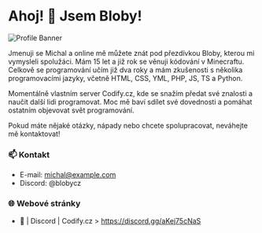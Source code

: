 # Ahoj! 👋 Jsem Bloby!

![Profile Banner](https://cdn.discordapp.com/attachments/1034051507500359710/1138037030127943690/New_Project.png)

Jmenuji se Michal a online mě můžete znát pod přezdívkou Bloby, kterou mi vymysleli spolužáci. Mám 15 let a již rok se věnuji kódování v Minecraftu. Celkově se programování učím již dva roky a mám zkušenosti s několika programovacími jazyky, včetně HTML, CSS, YML, PHP, JS, TS a Python.

Momentálně vlastním server Codify.cz, kde se snažím předat své znalosti a naučit další lidi programovat. Moc mě baví sdílet své dovednosti a pomáhat ostatním objevovat svět programování.

Pokud máte nějaké otázky, nápady nebo chcete spolupracovat, neváhejte mě kontaktovat!

### 📫 Kontakt

- E-mail: michal@example.com
- Discord: @blobycz

### 🌐 Webové stránky


- :robot: | Discord | Codify.cz > https://discord.gg/aKej75cNaS
